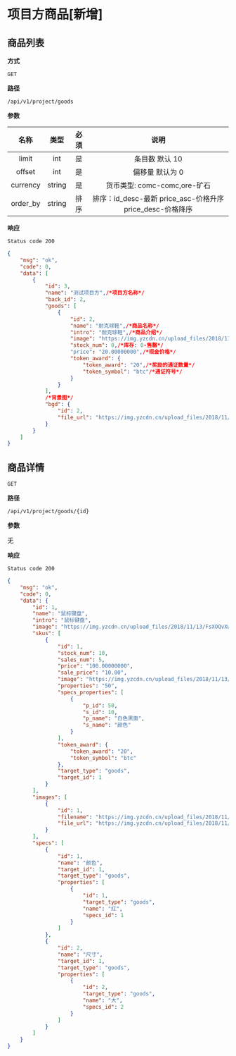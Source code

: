 # 项目方商品[新增]


## 商品列表

**方式**

`GET`

**路径**

`/api/v1/project/goods`

**参数**

|    名称    |  类型  | 必须 |                                         说明                                         |
| :--------: | :----: | :--: | :----------------------------------------------------------------------------------: |
|   limit    |  int   |  是  |                                    条目数 默认 10                                    |
|   offset   |  int   |  是  |                                   偏移量 默认为 0                                    |
|  currency  | string |  是  |                             货币类型: comc-comc,ore-矿石                             ||
| order_by |  string   |  排序  |                                       排序：id_desc-最新 price_asc-价格升序 price_desc-价格降序                                        |

**响应**

`Status code 200`

```json
{
    "msg": "ok",
    "code": 0,
    "data": [
        {
            "id": 3,
            "name": "测试项目方",/*项目方名称*/
            "back_id": 2,
            "goods": [
                {
                    "id": 2,
                    "name": "耐克球鞋",/*商品名称*/
                    "intro": "耐克球鞋",/*商品介绍*/
                    "image": "https://img.yzcdn.cn/upload_files/2018/11/13/FsXOQvXwWsvvG1GBWbdBI4FIAHvH.jpg",/*商品图*/
                    "stock_num": 0,/*库存: 0-售罄*/
                    "price": "20.00000000",/*现金价格*/
                    "token_award": {
                        "token_award": "20",/*奖励的通证数量*/
                        "token_symbol": "btc"/*通证符号*/
                    }
                }
            ],
            /*背景图*/
            "bgd": {
                "id": 2,
                "file_url": "https://img.yzcdn.cn/upload_files/2018/11/13/FsXOQvXwWsvvG1GBWbdBI4FIAHvH.jpg"
            }
        }
    ]
}
```

## 商品详情

`GET`

**路径**

`/api/v1/project/goods/{id}`

**参数**

无

**响应**

`Status code 200`

```json
{
    "msg": "ok",
    "code": 0,
    "data": {
        "id": 1,
        "name": "鼠标键盘",
        "intro": "鼠标键盘",
        "image": "https://img.yzcdn.cn/upload_files/2018/11/13/FsXOQvXwWsvvG1GBWbdBI4FIAHvH.jpg",
        "skus": [
            {
                "id": 1,
                "stock_num": 10,
                "sales_num": 5,
                "price": "100.00000000",
                "sale_price": "10.00",
                "image": "https://img.yzcdn.cn/upload_files/2018/11/13/FsXOQvXwWsvvG1GBWbdBI4FIAHvH.jpg",
                "properties": "50",
                "specs_properties": [
                    {
                        "p_id": 50,
                        "s_id": 10,
                        "p_name": "白色黑面",
                        "s_name": "颜色"
                    }
                ],
                "token_award": {
                    "token_award": "20",
                    "token_symbol": "btc"
                },
                "target_type": "goods",
                "target_id": 1
            }
        ],
        "images": [
            {
                "id": 1,
                "filename": "https://img.yzcdn.cn/upload_files/2018/11/13/FnfnVa3bMngMOBUhDy_It8KjdwuW.jpg",
                "file_url": "https://img.yzcdn.cn/upload_files/2018/11/13/FnfnVa3bMngMOBUhDy_It8KjdwuW.jpg"
            }
        ],
        "specs": [
            {
                "id": 1,
                "name": "颜色",
                "target_id": 1,
                "target_type": "goods",
                "properties": [
                    {
                        "id": 1,
                        "target_type": "goods",
                        "name": "红",
                        "specs_id": 1
                    }
                ]
            },
            {
                "id": 2,
                "name": "尺寸",
                "target_id": 1,
                "target_type": "goods",
                "properties": [
                    {
                        "id": 2,
                        "target_type": "goods",
                        "name": "大",
                        "specs_id": 2
                    }
                ]
            }
        ]
    }
}
```
